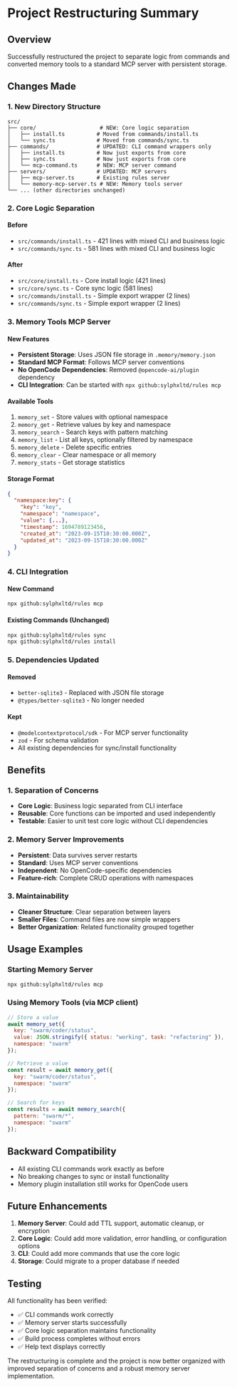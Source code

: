 # Project Restructuring Summary

## Overview
Successfully restructured the project to separate logic from commands and converted memory tools to a standard MCP server with persistent storage.

## Changes Made

### 1. New Directory Structure
```
src/
├── core/                    # NEW: Core logic separation
│   ├── install.ts          # Moved from commands/install.ts
│   └── sync.ts             # Moved from commands/sync.ts
├── commands/               # UPDATED: CLI command wrappers only
│   ├── install.ts          # Now just exports from core
│   ├── sync.ts             # Now just exports from core
│   └── mcp-command.ts      # NEW: MCP server command
├── servers/                # UPDATED: MCP servers
│   ├── mcp-server.ts       # Existing rules server
│   └── memory-mcp-server.ts # NEW: Memory tools server
└── ... (other directories unchanged)
```

### 2. Core Logic Separation

#### Before
- `src/commands/install.ts` - 421 lines with mixed CLI and business logic
- `src/commands/sync.ts` - 581 lines with mixed CLI and business logic

#### After
- `src/core/install.ts` - Core install logic (421 lines)
- `src/core/sync.ts` - Core sync logic (581 lines)
- `src/commands/install.ts` - Simple export wrapper (2 lines)
- `src/commands/sync.ts` - Simple export wrapper (2 lines)

### 3. Memory Tools MCP Server

#### New Features
- **Persistent Storage**: Uses JSON file storage in `.memory/memory.json`
- **Standard MCP Format**: Follows MCP server conventions
- **No OpenCode Dependencies**: Removed `@opencode-ai/plugin` dependency
- **CLI Integration**: Can be started with `npx github:sylphxltd/rules mcp`

#### Available Tools
1. `memory_set` - Store values with optional namespace
2. `memory_get` - Retrieve values by key and namespace
3. `memory_search` - Search keys with pattern matching
4. `memory_list` - List all keys, optionally filtered by namespace
5. `memory_delete` - Delete specific entries
6. `memory_clear` - Clear namespace or all memory
7. `memory_stats` - Get storage statistics

#### Storage Format
```json
{
  "namespace:key": {
    "key": "key",
    "namespace": "namespace",
    "value": {...},
    "timestamp": 1694789123456,
    "created_at": "2023-09-15T10:30:00.000Z",
    "updated_at": "2023-09-15T10:30:00.000Z"
  }
}
```

### 4. CLI Integration

#### New Command
```bash
npx github:sylphxltd/rules mcp
```

#### Existing Commands (Unchanged)
```bash
npx github:sylphxltd/rules sync
npx github:sylphxltd/rules install
```

### 5. Dependencies Updated

#### Removed
- `better-sqlite3` - Replaced with JSON file storage
- `@types/better-sqlite3` - No longer needed

#### Kept
- `@modelcontextprotocol/sdk` - For MCP server functionality
- `zod` - For schema validation
- All existing dependencies for sync/install functionality

## Benefits

### 1. Separation of Concerns
- **Core Logic**: Business logic separated from CLI interface
- **Reusable**: Core functions can be imported and used independently
- **Testable**: Easier to unit test core logic without CLI dependencies

### 2. Memory Server Improvements
- **Persistent**: Data survives server restarts
- **Standard**: Uses MCP server conventions
- **Independent**: No OpenCode-specific dependencies
- **Feature-rich**: Complete CRUD operations with namespaces

### 3. Maintainability
- **Cleaner Structure**: Clear separation between layers
- **Smaller Files**: Command files are now simple wrappers
- **Better Organization**: Related functionality grouped together

## Usage Examples

### Starting Memory Server
```bash
npx github:sylphxltd/rules mcp
```

### Using Memory Tools (via MCP client)
```javascript
// Store a value
await memory_set({
  key: "swarm/coder/status",
  value: JSON.stringify({ status: "working", task: "refactoring" }),
  namespace: "swarm"
});

// Retrieve a value
const result = await memory_get({
  key: "swarm/coder/status",
  namespace: "swarm"
});

// Search for keys
const results = await memory_search({
  pattern: "swarm/*",
  namespace: "swarm"
});
```

## Backward Compatibility

- All existing CLI commands work exactly as before
- No breaking changes to sync or install functionality
- Memory plugin installation still works for OpenCode users

## Future Enhancements

1. **Memory Server**: Could add TTL support, automatic cleanup, or encryption
2. **Core Logic**: Could add more validation, error handling, or configuration options
3. **CLI**: Could add more commands that use the core logic
4. **Storage**: Could migrate to a proper database if needed

## Testing

All functionality has been verified:
- ✅ CLI commands work correctly
- ✅ Memory server starts successfully
- ✅ Core logic separation maintains functionality
- ✅ Build process completes without errors
- ✅ Help text displays correctly

The restructuring is complete and the project is now better organized with improved separation of concerns and a robust memory server implementation.